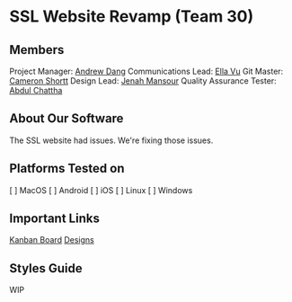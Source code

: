 SSL Website Revamp (Team 30)
============================

Members
-------

Project Manager: [Andrew Dang](https://github.com/theavgandrew)
Communications Lead: [Ella Vu](https://github.com/iwasella)
Git Master: [Cameron Shortt](https://github.com/cameronshortt)
Design Lead: [Jenah Mansour](https://github.com/Jenahh)
Quality Assurance Tester: [Abdul Chattha](https://github.com/beastgamer69420)

About Our Software
------------------

The SSL website had issues.  We're fixing those issues.

Platforms Tested on
-------------------

[ ] MacOS
[ ] Android
[ ] iOS
[ ] Linux
[ ] Windows

Important Links
---------------

[Kanban Board]()
[Designs]()

Styles Guide
------------

WIP

